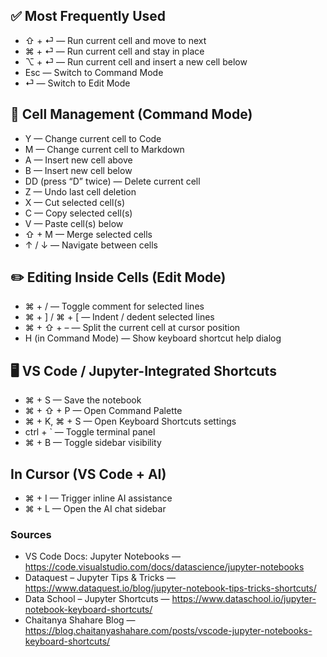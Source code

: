 ## ✅ Most Frequently Used
- ⇧ + ⏎ — Run current cell and move to next  
- ⌘ + ⏎ — Run current cell and stay in place  
- ⌥ + ⏎ — Run current cell and insert a new cell below  
- Esc — Switch to Command Mode  
- ⏎ — Switch to Edit Mode  


## 🧱 Cell Management (Command Mode)
- Y — Change current cell to Code  
- M — Change current cell to Markdown  
- A — Insert new cell above  
- B — Insert new cell below  
- DD (press “D” twice) — Delete current cell  
- Z — Undo last cell deletion  
- X — Cut selected cell(s)  
- C — Copy selected cell(s)  
- V — Paste cell(s) below  
- ⇧ + M — Merge selected cells  
- ↑ / ↓ — Navigate between cells  


## ✏️ Editing Inside Cells (Edit Mode)
- ⌘ + / — Toggle comment for selected lines  
- ⌘ + ] / ⌘ + [ — Indent / dedent selected lines  
- ⌘ + ⇧ + – — Split the current cell at cursor position  
- H (in Command Mode) — Show keyboard shortcut help dialog  


## 🖥️ VS Code / Jupyter-Integrated Shortcuts
- ⌘ + S — Save the notebook  
- ⌘ + ⇧ + P — Open Command Palette  
- ⌘ + K, ⌘ + S — Open Keyboard Shortcuts settings  
- ctrl + ` — Toggle terminal panel  
- ⌘ + B — Toggle sidebar visibility  


## In Cursor (VS Code + AI)
- ⌘ + I — Trigger inline AI assistance  
- ⌘ + L — Open the AI chat sidebar  


### Sources
- VS Code Docs: Jupyter Notebooks — https://code.visualstudio.com/docs/datascience/jupyter-notebooks  
- Dataquest – Jupyter Tips & Tricks — https://www.dataquest.io/blog/jupyter-notebook-tips-tricks-shortcuts/  
- Data School – Jupyter Shortcuts — https://www.dataschool.io/jupyter-notebook-keyboard-shortcuts/  
- Chaitanya Shahare Blog — https://blog.chaitanyashahare.com/posts/vscode-jupyter-notebooks-keyboard-shortcuts/
